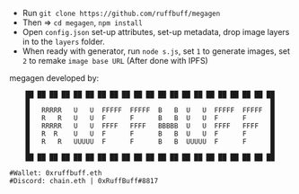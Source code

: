 - Run `git clone https://github.com/ruffbuff/megagen`
- Then => `cd megagen`, `npm install`
- Open `config.json` set-up attributes, set-up metadata, drop image layers in to the `layers` folder.
- When ready with generator, run `node s.js`, set `1` to generate images, set `2` to remake `image base URL` (After done with IPFS)

megagen developed by:
```solidity
    ██ ██ ██ ██ ██ ██ ██ ██ ██ ██ ██ ██ ██ ██ ██ ██ ██ ██ ██ ██ ██
    █                                                            █
    █   RRRRR   U   U  FFFFF  FFFFF  B   B  U   U  FFFFF  FFFFF  █
    █   R   R   U   U  F      F      B   B  U   U  F      F      █
    █   RRRRR   U   U  FFFF   FFFF   BBBBB  U   U  FFFF   FFFF   █
    █   R  R    U   U  F      F      B   B  U   U  F      F      █
    █   R   R   UUUUU  F      F      B   B  UUUUU  F      F      █
    █                                                            █
    ██ ██ ██ ██ ██ ██ ██ ██ ██ ██ ██ ██ ██ ██ ██ ██ ██ ██ ██ ██ ██

#Wallet: 0xruffbuff.eth
#Discord: chain.eth | 0xRuffBuff#8817
```